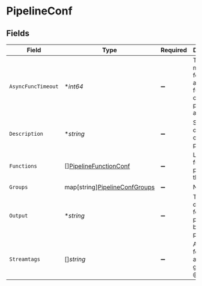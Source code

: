 # PipelineConf


## Fields

| Field                                                                         | Type                                                                          | Required                                                                      | Description                                                                   |
| ----------------------------------------------------------------------------- | ----------------------------------------------------------------------------- | ----------------------------------------------------------------------------- | ----------------------------------------------------------------------------- |
| `AsyncFuncTimeout`                                                            | **int64*                                                                      | :heavy_minus_sign:                                                            | Time (in ms) to wait for an async function to complete processing a data item |
| `Description`                                                                 | **string*                                                                     | :heavy_minus_sign:                                                            | Simple description of this pipeline                                           |
| `Functions`                                                                   | [][PipelineFunctionConf](../../models/shared/pipelinefunctionconf.md)         | :heavy_minus_sign:                                                            | List of functions to pass data through                                        |
| `Groups`                                                                      | map[string][PipelineConfGroups](../../models/shared/pipelineconfgroups.md)    | :heavy_minus_sign:                                                            | N/A                                                                           |
| `Output`                                                                      | **string*                                                                     | :heavy_minus_sign:                                                            | The output destination for events processed by this pipeline                  |
| `Streamtags`                                                                  | []*string*                                                                    | :heavy_minus_sign:                                                            | Add tags for filtering and grouping in @{product}.                            |